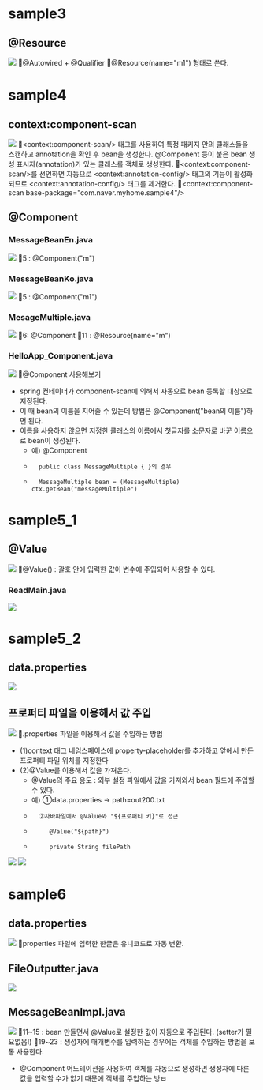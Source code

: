 # sample3
## @Resource
![](../image/Pasted%20image%2020240417090756.png)
📌@Autowired + @Qualifier
📌@Resource(name="m1") 형태로 쓴다.

# sample4
## context:component-scan
![](../image/Pasted%20image%2020240417091858.png)
📌\<context:component-scan/> 태그를 사용하여 특정 패키지 안의 클래스들을 스캔하고 annotation을 확인 후 bean을 생성한다. @Component 등이 붙은 bean 생성 표시자(annotation)가 있는 클래스를 객체로 생성한다.
📌\<context:component-scan/>를 선언하면 자동으로 \<context:annotation-config/> 태그의 기능이 활성화 되므로 \<context:annotation-config/> 태그를 제거한다.
📌\<context:component-scan base-package="com.naver.myhome.sample4"/>

## @Component
### MessageBeanEn.java
![](../image/Pasted%20image%2020240417092415.png)
📌5 : @Component("m")

### MessageBeanKo.java
![](../image/Pasted%20image%2020240417092616.png)
📌5 : @Component("m1")


### MesageMultiple.java
![](../image/Pasted%20image%2020240417092709.png)
📌6: @Component
📌11 : @Resource(name="m")

### HelloApp_Component.java
![](../image/Pasted%20image%2020240417092931.png)
📌@Component 사용해보기
- spring 컨테이너가 component-scan에 의해서 자동으로 bean 등록할 대상으로 지정된다.
- 이 때 bean의 이름을 지어줄 수 있는데 방법은 @Component("bean의 이름")하면 된다.
- 이름을 사용하지 않으면 지정한 클래스의 이름에서 첫글자를 소문자로 바꾼 이름으로 bean이 생성된다.
  - 예) @Component
  -       public class MessageMultiple { }의 경우
  -       MessageMultiple bean = (MessageMultiple) ctx.getBean("messageMultiple")

# sample5_1
## @Value
![](../image/Pasted%20image%2020240417094232.png)
📌@Value() : 괄호 안에 입력한 값이 변수에 주입되어 사용할 수 있다. 


### ReadMain.java
![](../image/Pasted%20image%2020240417094548.png)


# sample5_2
## data.properties
![](../image/Pasted%20image%2020240417100543.png)

## 프로퍼티 파일을 이용해서 값 주입
![](../image/Pasted%20image%2020240417100754.png)
📌.properties 파일을 이용해서 값을 주입하는 방법
- (1)context 태그 네임스페이스에 property-placeholder를 추가하고 앞에서 만든 프로퍼티 파일 위치를 지정한다
- (2)@Value를 이용해서 값을 가져온다.
    - @Value의 주요 용도 : 외부 설정 파일에서 값을 가져와서 bean 필드에 주입할 수 있다.
    - 예) ①data.properties -> path=out200.txt
    -       ②자바파일에서 @Value와 "${프로퍼티 키}"로 접근
    -          @Value("${path}")
    -          private String filePath
![](../image/Pasted%20image%2020240417101517.png)
![](../image/Pasted%20image%2020240417101733.png)


# sample6
## data.properties
![](../image/Pasted%20image%2020240417102624.png)
📌properties 파일에 입력한 한글은 유니코드로 자동 변환.


## FileOutputter.java
![](../image/Pasted%20image%2020240417110731.png)


## MessageBeanImpl.java
![](../image/Pasted%20image%2020240417111121.png)
📌11~15 : bean 만들면서 @Value로 설정한 값이 자동으로 주입된다. (setter가 필요없음!)
📌19~23 : 생성자에 매개변수를 입력하는 경우에는 객체를 주입하는 방법을 보통 사용한다.
- @Component 어노테이션을 사용하여 객체를 자동으로 생성하면 생성자에 다른 값을 입력할 수가 없기 때문에 객체를 주입하는 방ㅂ

